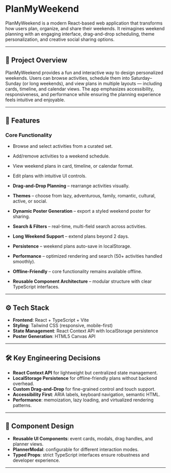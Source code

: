 # PlanMyWeekend

PlanMyWeekend is a modern React-based web application that transforms how users plan, organize, and share their weekends. It reimagines weekend planning with an engaging interface, drag-and-drop scheduling, theme personalization, and creative social sharing options.

---

## 🚀 Project Overview

PlanMyWeekend provides a fun and interactive way to design personalized weekends. Users can browse activities, schedule them into Saturday–Sunday (or long weekends), and view plans in multiple layouts — including cards, timeline, and calendar views. The app emphasizes accessibility, responsiveness, and performance while ensuring the planning experience feels intuitive and enjoyable.

---

## 🎨 Features

### Core Functionality

* Browse and select activities from a curated set.
* Add/remove activities to a weekend schedule.
* View weekend plans in card, timeline, or calendar format.
* Edit plans with intuitive UI controls.

* **Drag-and-Drop Planning** – rearrange activities visually.
* **Themes** – choose from lazy, adventurous, family, romantic, cultural, active, or social.
* **Dynamic Poster Generation** – export a styled weekend poster for sharing.
* **Search & Filters** – real-time, multi-field search across activities.
* **Long Weekend Support** – extend plans beyond 2 days.
* **Persistence** – weekend plans auto-save in localStorage.
* **Performance** – optimized rendering and search (50+ activities handled smoothly).
* **Offline-Friendly** – core functionality remains available offline.
* **Reusable Component Architecture** – modular structure with clear TypeScript interfaces.

---

## ⚙️ Tech Stack

* **Frontend**: React + TypeScript + Vite
* **Styling**: Tailwind CSS (responsive, mobile-first)
* **State Management**: React Context API with localStorage persistence
* **Poster Generation**: HTML5 Canvas API

---

## 🛠️ Key Engineering Decisions

* **React Context API** for lightweight but centralized state management.
* **LocalStorage Persistence** for offline-friendly plans without backend overhead.
* **Custom Drag-and-Drop** for fine-grained control and touch support.
* **Accessibility First**: ARIA labels, keyboard navigation, semantic HTML.
* **Performance**: memoization, lazy loading, and virtualized rendering patterns.

---

## 🧩 Component Design

* **Reusable UI Components**: event cards, modals, drag handles, and planner views.
* **PlannerModal**: configurable for different interaction modes.
* **Typed Props**: strict TypeScript interfaces ensure robustness and developer experience.

---
